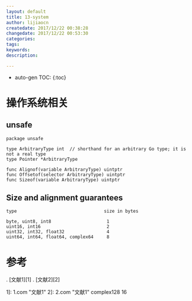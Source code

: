 ```yaml
---
layout: default
title: 13-system
author: lijiaocn
createdate: 2017/12/22 00:38:28
changedate: 2017/12/22 00:53:30
categories:
tags:
keywords:
description: 

---
```


* auto-gen TOC:
{:toc}

# 操作系统相关

## unsafe 

	package unsafe

	type ArbitraryType int  // shorthand for an arbitrary Go type; it is not a real type
	type Pointer *ArbitraryType

	func Alignof(variable ArbitraryType) uintptr
	func Offsetof(selector ArbitraryType) uintptr
	func Sizeof(variable ArbitraryType) uintptr

## Size and alignment guarantees 

	type                                 size in bytes
	
	byte, uint8, int8                     1
	uint16, int16                         2
	uint32, int32, float32                4
	uint64, int64, float64, complex64     8

# 参考

. [文献1][1]
. [文献2][2]

1]: 1.com  "文献1" 
2]: 2.com  "文献1" 
	complex128                           16
